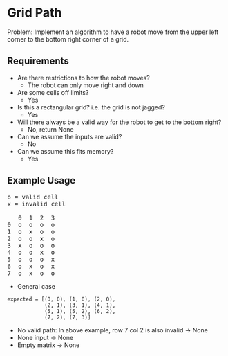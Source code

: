 # Grid Path

Problem: Implement an algorithm to have a robot move from the upper left corner to the bottom right corner of a grid.

## Requirements

- Are there restrictions to how the robot moves?
  - The robot can only move right and down
- Are some cells off limits?
  - Yes
- Is this a rectangular grid? i.e. the grid is not jagged?
  - Yes
- Will there always be a valid way for the robot to get to the bottom right?
  - No, return None
- Can we assume the inputs are valid?
  - No
- Can we assume this fits memory?
  - Yes

## Example Usage

<pre>
o = valid cell
x = invalid cell

   0  1  2  3
0  o  o  o  o
1  o  x  o  o
2  o  o  x  o
3  x  o  o  o
4  o  o  x  o
5  o  o  o  x
6  o  x  o  x
7  o  x  o  o
</pre>

- General case

```
expected = [(0, 0), (1, 0), (2, 0),
            (2, 1), (3, 1), (4, 1),
            (5, 1), (5, 2), (6, 2),
            (7, 2), (7, 3)]
```

- No valid path: In above example, row 7 col 2 is also invalid -> None
- None input -> None
- Empty matrix -> None
